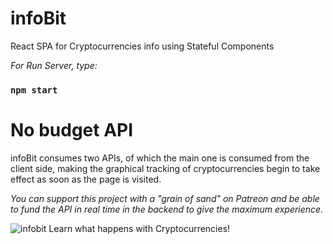 # infoBit
React SPA for Cryptocurrencies info using Stateful Components

*For Run Server, type:*
### `npm start`

# No budget API
infoBit consumes two APIs, of which the main one is consumed from the client side, making the graphical tracking of cryptocurrencies begin to take effect as soon as the page is visited.

*You can support this project with a "grain of sand" on Patreon and be able to fund the API in real time in the backend to give the maximum experience.*

<img src="http://infobit.onrender.com/static/media/infoBit-logo-black.f5eb40e9.png" alt="infobit"/>
Learn what happens with Cryptocurrencies!
